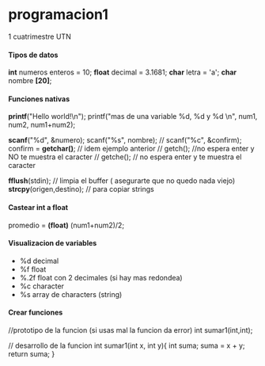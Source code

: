 # programacion1
1 cuatrimestre UTN



#### Tipos de datos
**int** numeros enteros = 10;
**float** decimal = 3.1681;
**char** letra = 'a';
**char** nombre **[20]**;
    

#### Funciones nativas
**printf**("Hello world!\n");
printf("mas de una variable %d, %d y %d \n", num1, num2, num1+num2);

**scanf**("%d", &numero);
scanf("%s", nombre); // 
scanf("%c", &confirm);
confirm = **getchar()**; // idem ejemplo anterior
//        getch(); //no espera enter y NO te muestra el caracter
//        getche(); // no espera enter y te muestra el caracter

**fflush**(stdin); // limpia el buffer ( asegurarte que no quedo nada viejo)
**strcpy**(origen,destino); // para copiar strings


#### Castear int a float
promedio = **(float)** (num1+num2)/2; 

#### Visualizacion de variables
- %d      decimal
- %f      float
- %.2f    float con 2 decimales (si hay mas redondea)
- %c      character
- %s      array de characters (string)


#### Crear funciones
//prototipo de la funcion (si usas mal la funcion da error)
int sumar1(int,int);

// desarrollo de la funcion
int sumar1(int x, int y){
    int suma;
    suma = x + y;
    return suma;
}